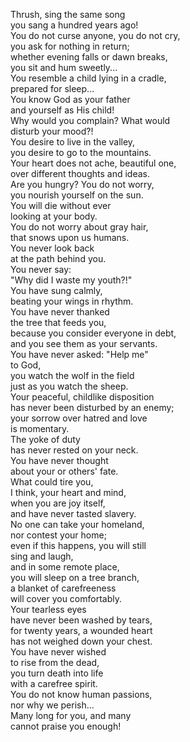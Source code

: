 Thrush, sing the same song  
you sang a hundred years ago!  
You do not curse anyone, you do not cry,  
you ask for nothing in return;  
whether evening falls or dawn breaks,  
you sit and hum sweetly...  
You resemble a child lying in a cradle,  
prepared for sleep...  
You know God as your father  
and yourself as His child!  
Why would you complain? What would  
disturb your mood?!  
You desire to live in the valley,  
you desire to go to the mountains.  
Your heart does not ache, beautiful one,  
over different thoughts and ideas.  
Are you hungry? You do not worry,  
you nourish yourself on the sun.  
You will die without ever  
looking at your body.  
You do not worry about gray hair,  
that snows upon us humans.  
You never look back  
at the path behind you.  
You never say:  
"Why did I waste my youth?!"  
You have sung calmly,  
beating your wings in rhythm.  
You have never thanked  
the tree that feeds you,  
because you consider everyone in debt,  
and you see them as your servants.  
You have never asked: "Help me"  
to God,  
you watch the wolf in the field  
just as you watch the sheep.  
Your peaceful, childlike disposition  
has never been disturbed by an enemy;  
your sorrow over hatred and love  
is momentary.  
The yoke of duty  
has never rested on your neck.  
You have never thought  
about your or others' fate.  
What could tire you,  
I think, your heart and mind,  
when you are joy itself,  
and have never tasted slavery.  
No one can take your homeland,  
nor contest your home;  
even if this happens, you will still  
sing and laugh,  
and in some remote place,  
you will sleep on a tree branch,  
a blanket of carefreeness  
will cover you comfortably.  
Your tearless eyes  
have never been washed by tears,  
for twenty years, a wounded heart  
has not weighed down your chest.  
You have never wished  
to rise from the dead,  
you turn death into life  
with a carefree spirit.  
You do not know human passions,  
nor why we perish...  
Many long for you, and many  
cannot praise you enough!